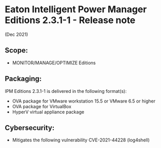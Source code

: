 # Eaton Intelligent Power Manager Editions 2.3.1-1 - Release note
(Dec 2021)

## Scope:
* MONITOR/MANAGE/OPTIMIZE Editions

## Packaging:
IPM Editions 2.3.1-1 is delivered in the following format(s):
* OVA package for VMware workstation 15.5 or VMware 6.5 or higher
* OVA package for VirtualBox
* HyperV virtual appliance package

## Cybersecurity:
* Mitigates the following vulnerability CVE-2021-44228 (log4shell)
